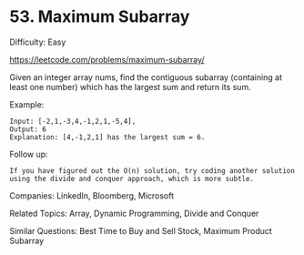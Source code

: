 # 53. Maximum Subarray

Difficulty: Easy

https://leetcode.com/problems/maximum-subarray/

Given an integer array nums, find the contiguous subarray (containing at least one number) which has the largest sum and return its sum.

Example:
```
Input: [-2,1,-3,4,-1,2,1,-5,4],
Output: 6
Explanation: [4,-1,2,1] has the largest sum = 6.
```
Follow up:
```
If you have figured out the O(n) solution, try coding another solution using the divide and conquer approach, which is more subtle.
```

Companies: LinkedIn, Bloomberg, Microsoft

Related Topics: Array, Dynamic Programming, Divide and Conquer

Similar Questions: Best Time to Buy and Sell Stock, Maximum Product Subarray
